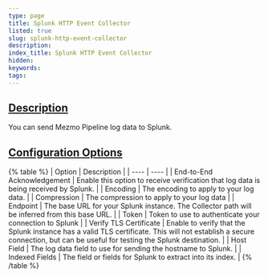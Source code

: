 ```yaml
---
type: page
title: Splunk HTTP Event Collector
listed: true
slug: splunk-http-event-collector
description: 
index_title: Splunk HTTP Event Collector
hidden: 
keywords: 
tags: 
---
```


## [Description](https://docs.mezmo.com/docs/splunk-http-event-collector-pipeline-destination#description)

You can send Mezmo Pipeline log data to Splunk.

## [Configuration Options](https://docs.mezmo.com/docs/splunk-http-event-collector-pipeline-destination#configuration-options)

{% table %}
| Option | Description | 
| ---- | ---- | 
| End-to-End Acknowledgement | Enable this option to receive verification that log data is being received by Splunk. | 
| Encoding | The encoding to apply to your log data. | 
| Compression | The compression to apply to your log data | 
| Endpoint | The base URL for your Splunk instance. The Collector path will be inferred from this base URL. | 
| Token | Token to use to authenticate your connection to Splunk | 
| Verify TLS Certificate | Enable to verify that the Splunk instance has a valid TLS certificate. This will not establish a secure connection, but can be useful for testing the Splunk destination. | 
| Host Field | The log data field to use for sending the hostname to Splunk. | 
| Indexed Fields | The field or fields for Splunk to extract into its index. | 
{% /table %}